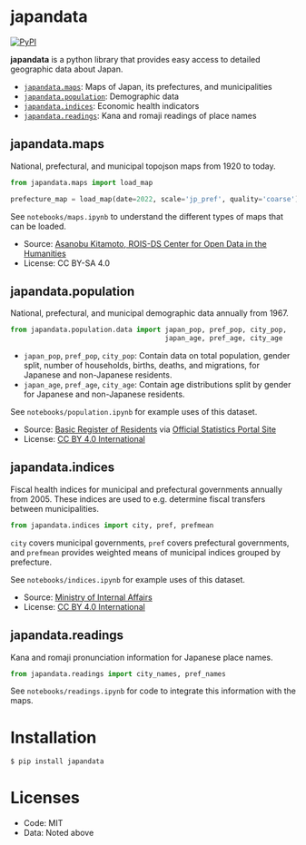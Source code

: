 # japandata

[![PyPI](https://img.shields.io/pypi/v/japandata?label=latest%20release)](https://pypi.org/project/japandata/)

**japandata** is a python library that provides easy access to detailed geographic data about Japan.

* [`japandata.maps`](#maps): Maps of Japan, its prefectures, and municipalities
* [`japandata.population`](#population): Demographic data
* [`japandata.indices`](#indices): Economic health indicators
* [`japandata.readings`](#readings): Kana and romaji readings of place names

<!-- TODO: Add a nice plot here  -->

## japandata.maps 

National, prefectural, and municipal topojson maps from 1920 to today.

```python
from japandata.maps import load_map

prefecture_map = load_map(date=2022, scale='jp_pref', quality='coarse')
```

See `notebooks/maps.ipynb` to understand the different types of maps that can be loaded.

- Source: [Asanobu Kitamoto, ROIS-DS Center for Open Data in the Humanities](https://geoshape.ex.nii.ac.jp/city/choropleth/)
- License: CC BY-SA 4.0


## japandata.population

National, prefectural, and municipal demographic data annually from 1967.

```python
from japandata.population.data import japan_pop, pref_pop, city_pop,
                                      japan_age, pref_age, city_age
```

* `japan_pop`, `pref_pop`, `city_pop`: Contain data on total population, gender split, number of households, births, deaths, and migrations, for Japanese and non-Japanese residents.
* `japan_age`, `pref_age`, `city_age`: Contain age distributions split by gender for Japanese and non-Japanese residents.

See `notebooks/population.ipynb` for example uses of this dataset.

- Source: [Basic Register of Residents](https://www.soumu.go.jp/main_sosiki/jichi_gyousei/daityo/gaiyou.html) via [Official Statistics Portal Site](https://www.e-stat.go.jp/stat-search/files?page=1&toukei=00200241&tstat=000001039591)
- License: [CC BY 4.0 International](https://www.soumu.go.jp/menu_kyotsuu/policy/tyosaku.html#tyosakuken)

## japandata.indices

Fiscal health indices for municipal and prefectural governments annually from 2005. These indices are used to e.g. determine fiscal transfers between municipalities.

```python
from japandata.indices import city, pref, prefmean
```

`city` covers municipal governments, `pref` covers prefectural governments, and `prefmean` provides weighted means of municipal indices grouped by prefecture.

See `notebooks/indices.ipynb` for example uses of this dataset.

- Source: [Ministry of Internal Affairs](https://www.soumu.go.jp/iken/shihyo_ichiran.html)
- License: [CC BY 4.0 International](https://www.soumu.go.jp/menu_kyotsuu/policy/tyosaku.html#tyosakuken)

## japandata.readings

Kana and romaji pronunciation information for Japanese place names.


```python
from japandata.readings import city_names, pref_names
```

See `notebooks/readings.ipynb` for code to integrate this information with the maps.


# Installation

```bash
$ pip install japandata
```

# Licenses

- Code: MIT
- Data: Noted above

